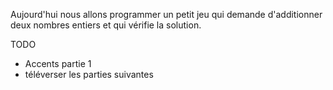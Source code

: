 
Aujourd'hui nous allons programmer un petit jeu qui demande d'additionner deux nombres entiers et qui vérifie la solution.

TODO

- Accents partie 1
- téléverser les parties suivantes
